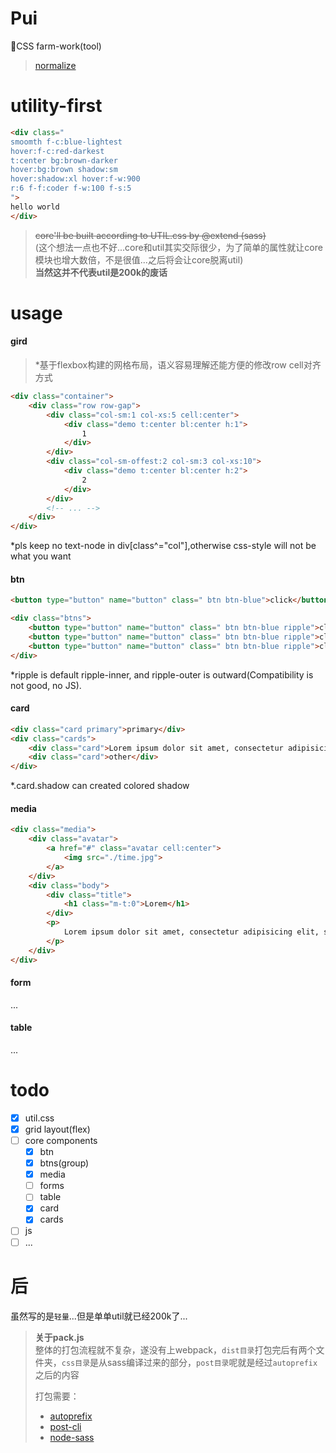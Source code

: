 # Pui

🔨CSS farm-work(tool)

> [normalize](https://github.com/necolas/normalize.css)

# utility-first

```html
<div class="
smoomth f-c:blue-lightest
hover:f-c:red-darkest
t:center bg:brown-darker
hover:bg:brown shadow:sm
hover:shadow:xl hover:f-w:900
r:6 f-f:coder f-w:100 f-s:5
">
hello world
</div>
```

> ~~core'll be built according to UTIL.css by @extend (sass)~~
> <br>(这个想法一点也不好...core和util其实交际很少，为了简单的属性就让core模块也增大数倍，不是很值...之后将会让core脱离util)
> <br>**当然这并不代表util是200k的废话**

# usage

#### gird

> \*基于flexbox构建的网格布局，语义容易理解还能方便的修改row cell对齐方式

```html
<div class="container">
    <div class="row row-gap">
        <div class="col-sm:1 col-xs:5 cell:center">
            <div class="demo t:center bl:center h:1">
                1
            </div>
        </div>
        <div class="col-sm-offest:2 col-sm:3 col-xs:10">
            <div class="demo t:center bl:center h:2">
                2
            </div>
        </div>
        <!-- ... -->
    </div>
</div>
```

\*pls keep no text-node in div\[class^="col"],otherwise css-style will not be what you want

#### btn

```html
<button type="button" name="button" class=" btn btn-blue">click</button>

<div class="btns">
    <button type="button" name="button" class=" btn btn-blue ripple">click</button>
    <button type="button" name="button" class=" btn btn-blue ripple">click</button>
    <button type="button" name="button" class=" btn btn-blue ripple">click</button>
</div>
```

\*ripple is default ripple-inner, and ripple-outer is outward(Compatibility is not good, no JS).

#### card

```html
<div class="card primary">primary</div>
<div class="cards">
    <div class="card">Lorem ipsum dolor sit amet, consectetur adipisicing elit. Sapiente quisquam ullam, atque eveniet enim mollitia fugit quo aut molestiae voluptas!</div>
    <div class="card">other</div>
</div>
```
*.card.shadow can created colored shadow

#### media
```html
<div class="media">
    <div class="avatar">
        <a href="#" class="avatar cell:center">
            <img src="./time.jpg">
        </a>
    </div>
    <div class="body">
        <div class="title">
            <h1 class="m-t:0">Lorem</h1>
        </div>
        <p>
            Lorem ipsum dolor sit amet, consectetur adipisicing elit, sed do eiusmod tempor incididunt ut labore et dolore magna aliqua.
        </p>
    </div>
</div>
```

#### form
...

#### table
...

# todo

-   [x] util.css
-   [x] grid layout(flex)
-   [ ] core components
    -   [x] btn
    -   [x] btns(group)
    -   [x] media
    -   [ ] forms
    -   [ ] table
    -   [x] card
    -   [x] cards
-   [ ] js
-   [ ] ...

# 后

虽然写的是`轻量`...但是单单util就已经200k了...

> **关于pack.js**
> <br>
> 整体的打包流程就不复杂，遂没有上webpack，`dist目录`打包完后有两个文件夹，`css目录`是从sass编译过来的部分，`post目录`呢就是经过`autoprefix`之后的内容
>
> 打包需要：<br>
>
> -   [autoprefix](https://www.npmjs.com/package/autoprefixer)
> -   [post-cli](https://github.com/pirxpilot/postcss-cli)
> -   [node-sass](https://github.com/sass/node-sass)
